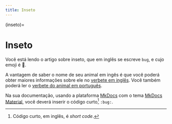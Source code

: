 ```yaml
---
title: Inseto
---
```


(inseto)=

# Inseto

Você está lendo o artigo sobre inseto, que em inglês se escreve 
`bug`, e cujo emoji é 🐛.

A vantagem de saber o nome de seu animal em ingês é que você poderá obter maiores informações sobre ele no [verbete em inglês](wikien:bug). 
Você também poderá ler o [verbete do animal em português](wikipt:inseto).

Na sua documentação, usando a plataforma [MkDocs](https://www.mkdocs.org/) com o tema [MkDocs Material](https://squidfunk.github.io/mkdocs-material/),
você deverá inserir o código curto[^1] `:bug:`.

[^1]: Código curto, em inglês, é *short code*.
